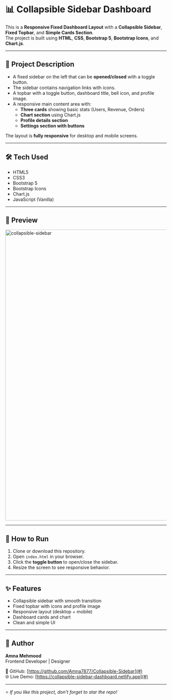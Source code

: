 # 📊 Collapsible Sidebar Dashboard

This is a **Responsive Fixed Dashboard Layout** with a **Collapsible Sidebar**, **Fixed Topbar**, and **Simple Cards Section**.  
The project is built using **HTML**, **CSS**, **Bootstrap 5**, **Bootstrap Icons**, and **Chart.js**.

---

## 🧾 Project Description

- A fixed sidebar on the left that can be **opened/closed** with a toggle button.
- The sidebar contains navigation links with icons.
- A topbar with a toggle button, dashboard title, bell icon, and profile image.
- A responsive main content area with:
  - **Three cards** showing basic stats (Users, Revenue, Orders)
  - **Chart section** using Chart.js
  - **Profile details section**
  - **Settings section with buttons**

The layout is **fully responsive** for desktop and mobile screens.

---

## 🛠️ Tech Used

- HTML5  
- CSS3  
- Bootstrap 5  
- Bootstrap Icons  
- Chart.js  
- JavaScript (Vanilla)

---

## 📸 Preview

<img width="1920" height="908" alt="collapsible-sidebar" src="https://github.com/user-attachments/assets/2fd78b99-5176-44db-a65a-567fd13cf325" />

---

## 🚀 How to Run

1. Clone or download this repository.
2. Open `index.html` in your browser.
3. Click the **toggle button** to open/close the sidebar.
4. Resize the screen to see responsive behavior.

---

## ✨ Features

- Collapsible sidebar with smooth transition  
- Fixed topbar with icons and profile image  
- Responsive layout (desktop + mobile)  
- Dashboard cards and chart  
- Clean and simple UI

---

## 🧑 Author

**Amna Mehmood**  
Frontend Developer | Designer

📌 GitHub: [https://github.com/Amna7877/Collapsible-Sidebar](#)  
🌐 Live Demo: [https://collapsible-sidebar-dashboard.netlify.app](#)

---

⭐ *If you like this project, don’t forget to star the repo!*


